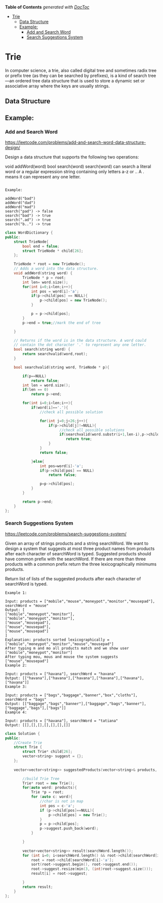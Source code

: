 <!-- START doctoc generated TOC please keep comment here to allow auto update -->
<!-- DON'T EDIT THIS SECTION, INSTEAD RE-RUN doctoc TO UPDATE -->
**Table of Contents**  *generated with [DocToc](https://github.com/thlorenz/doctoc)*

- [Trie](#trie)
  - [Data Structure](#data-structure)
  - [Example:](#example)
    - [Add and Search Word](#add-and-search-word)
    - [Search Suggestions System](#search-suggestions-system)

<!-- END doctoc generated TOC please keep comment here to allow auto update -->

# Trie

In computer science, a trie, also called digital tree and sometimes radix tree or prefix tree (as they can be searched by prefixes), is a kind of search tree—an ordered tree data structure that is used to store a dynamic set or associative array where the keys are usually strings.

## Data Structure 


## Example: 

### Add and Search Word

https://leetcode.com/problems/add-and-search-word-data-structure-design/

Design a data structure that supports the following two operations:

void addWord(word)
bool search(word)
search(word) can search a literal word or a regular expression string containing only letters a-z or .. A . means it can represent any one letter.

```

Example:

addWord("bad")
addWord("dad")
addWord("mad")
search("pad") -> false
search("bad") -> true
search(".ad") -> true
search("b..") -> true
```


```CPP
class WordDictionary {
public:
    struct TrieNode{
        bool end = false;
        struct TrieNode * child[26];
    };

    TrieNode * root = new TrieNode();
    // Adds a word into the data structure.
    void addWord(string word) {
        TrieNode * p = root;
        int len= word.size();
        for(int i=0;i<len;i++){
            int pos = word[i]-'a';
            if(p->child[pos] == NULL){
                p->child[pos] = new TrieNode();
            }

            p = p->child[pos];
        }
        p->end = true;//mark the end of tree

    }

    // Returns if the word is in the data structure. A word could
    // contain the dot character '.' to represent any one letter.
    bool search(string word) {
        return searchvalid(word,root);
    }

    bool searchvalid(string word, TrieNode * p){

        if(p==NULL)
            return false;
        int len = word.size();
        if(len == 0)
            return p->end;

        for(int i=0;i<len;i++){
            if(word[i]=='.'){
                //check all possible solution

                for(int j=0;j<26;j++){
                    if(p->child[j]!=NULL){
                         //check all possible solutions
                         if(searchvalid(word.substr(i+1,len-i),p->child[j]))
                            return true;
                    }
                }
                return false;

            }else{
                int pos=word[i]-'a';
                if(p->child[pos] == NULL)
                    return false;

                p=p->child[pos];
            }
        }

        return p->end;
    }
};

```


### Search Suggestions System

https://leetcode.com/problems/search-suggestions-system/

Given an array of strings products and a string searchWord. We want to design a system that suggests at most three product names from products after each character of searchWord is typed. Suggested products should have common prefix with the searchWord. If there are more than three products with a common prefix return the three lexicographically minimums products.

Return list of lists of the suggested products after each character of searchWord is typed. 

```
Example 1:

Input: products = ["mobile","mouse","moneypot","monitor","mousepad"], searchWord = "mouse"
Output: [
["mobile","moneypot","monitor"],
["mobile","moneypot","monitor"],
["mouse","mousepad"],
["mouse","mousepad"],
["mouse","mousepad"]
]
Explanation: products sorted lexicographically = ["mobile","moneypot","monitor","mouse","mousepad"]
After typing m and mo all products match and we show user ["mobile","moneypot","monitor"]
After typing mou, mous and mouse the system suggests ["mouse","mousepad"]
Example 2:

Input: products = ["havana"], searchWord = "havana"
Output: [["havana"],["havana"],["havana"],["havana"],["havana"],["havana"]]
Example 3:

Input: products = ["bags","baggage","banner","box","cloths"], searchWord = "bags"
Output: [["baggage","bags","banner"],["baggage","bags","banner"],["baggage","bags"],["bags"]]
Example 4:

Input: products = ["havana"], searchWord = "tatiana"
Output: [[],[],[],[],[],[],[]]
```


```CPP
class Solution {
public:
    //Create Trie
    struct Trie {
        struct Trie* child[26];
        vector<string> suggest = {};
    };
    
    vector<vector<string>> suggestedProducts(vector<string>& products, string searchWord) {

        //build Trie Tree
        Trie* root = new Trie();
        for(auto word: products){
            Trie *p = root;
            for (auto c: word){
                //char is not in map
                int pos = c-'a';
                if (p->child[pos]==NULL){
                    p->child[pos] = new Trie();
                }
                p = p->child[pos];
                p->suggest.push_back(word);
            }

        }
        
        vector<vector<string>> result(searchWord.length());
        for (int i=0; i<searchWord.length() && root->child[searchWord[i]-'a']!=NULL; i++ ){
            root = root->child[searchWord[i]-'a'];
            sort(root->suggest.begin(), root->suggest.end());
            root->suggest.resize(min(3, (int)root->suggest.size()));
            result[i] = root->suggest;

        }
        return result;
    }
};
```

